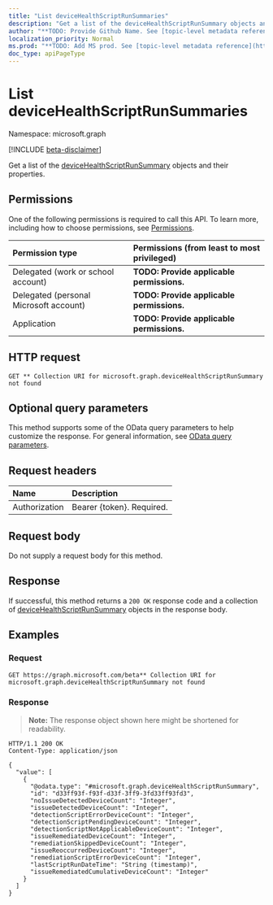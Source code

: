 ```yaml
---
title: "List deviceHealthScriptRunSummaries"
description: "Get a list of the deviceHealthScriptRunSummary objects and their properties."
author: "**TODO: Provide Github Name. See [topic-level metadata reference](https://msgo.azurewebsites.net/add/document/guidelines/metadata.html#topic-level-metadata)**"
localization_priority: Normal
ms.prod: "**TODO: Add MS prod. See [topic-level metadata reference](https://msgo.azurewebsites.net/add/document/guidelines/metadata.html#topic-level-metadata)**"
doc_type: apiPageType
---
```


# List deviceHealthScriptRunSummaries
Namespace: microsoft.graph

[!INCLUDE [beta-disclaimer](../../includes/beta-disclaimer.md)]

Get a list of the [deviceHealthScriptRunSummary](../resources/intune-devicehealthscriptrunsummary.md) objects and their properties.

## Permissions
One of the following permissions is required to call this API. To learn more, including how to choose permissions, see [Permissions](/graph/permissions-reference).

|Permission type|Permissions (from least to most privileged)|
|:---|:---|
|Delegated (work or school account)|**TODO: Provide applicable permissions.**|
|Delegated (personal Microsoft account)|**TODO: Provide applicable permissions.**|
|Application|**TODO: Provide applicable permissions.**|

## HTTP request

<!-- {
  "blockType": "ignored"
}
-->
``` http
GET ** Collection URI for microsoft.graph.deviceHealthScriptRunSummary not found
```

## Optional query parameters
This method supports some of the OData query parameters to help customize the response. For general information, see [OData query parameters](/graph/query-parameters).

## Request headers
|Name|Description|
|:---|:---|
|Authorization|Bearer {token}. Required.|

## Request body
Do not supply a request body for this method.

## Response

If successful, this method returns a `200 OK` response code and a collection of [deviceHealthScriptRunSummary](../resources/devicehealthscriptrunsummary.md) objects in the response body.

## Examples

### Request
<!-- {
  "blockType": "request",
  "name": "list_devicehealthscriptrunsummary"
}
-->
``` http
GET https://graph.microsoft.com/beta** Collection URI for microsoft.graph.deviceHealthScriptRunSummary not found
```


### Response
>**Note:** The response object shown here might be shortened for readability.
<!-- {
  "blockType": "response",
  "truncated": true,
  "@odata.type": "Collection(microsoft.graph.deviceHealthScriptRunSummary)"
}
-->
``` http
HTTP/1.1 200 OK
Content-Type: application/json

{
  "value": [
    {
      "@odata.type": "#microsoft.graph.deviceHealthScriptRunSummary",
      "id": "d33ff93f-f93f-d33f-3ff9-3fd33ff93fd3",
      "noIssueDetectedDeviceCount": "Integer",
      "issueDetectedDeviceCount": "Integer",
      "detectionScriptErrorDeviceCount": "Integer",
      "detectionScriptPendingDeviceCount": "Integer",
      "detectionScriptNotApplicableDeviceCount": "Integer",
      "issueRemediatedDeviceCount": "Integer",
      "remediationSkippedDeviceCount": "Integer",
      "issueReoccurredDeviceCount": "Integer",
      "remediationScriptErrorDeviceCount": "Integer",
      "lastScriptRunDateTime": "String (timestamp)",
      "issueRemediatedCumulativeDeviceCount": "Integer"
    }
  ]
}
```

